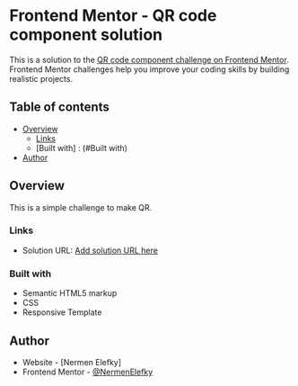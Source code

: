 # Frontend Mentor - QR code component solution

This is a solution to the [QR code component challenge on Frontend Mentor](https://www.frontendmentor.io/challenges/qr-code-component-iux_sIO_H). Frontend Mentor challenges help you improve your coding skills by building realistic projects. 

## Table of contents

- [Overview](#overview)
  - [Links](#links)
  - [Built with] : (#Built with)
- [Author](#author)

## Overview
  This is a simple challenge to make QR.

### Links

- Solution URL: [Add solution URL here](https://your-solution-url.com)

### Built with

- Semantic HTML5 markup
- CSS 
- Responsive Template

## Author

- Website - [Nermen Elefky]
- Frontend Mentor - [@NermenElefky](https://www.frontendmentor.io/profile/NermenElefky)
